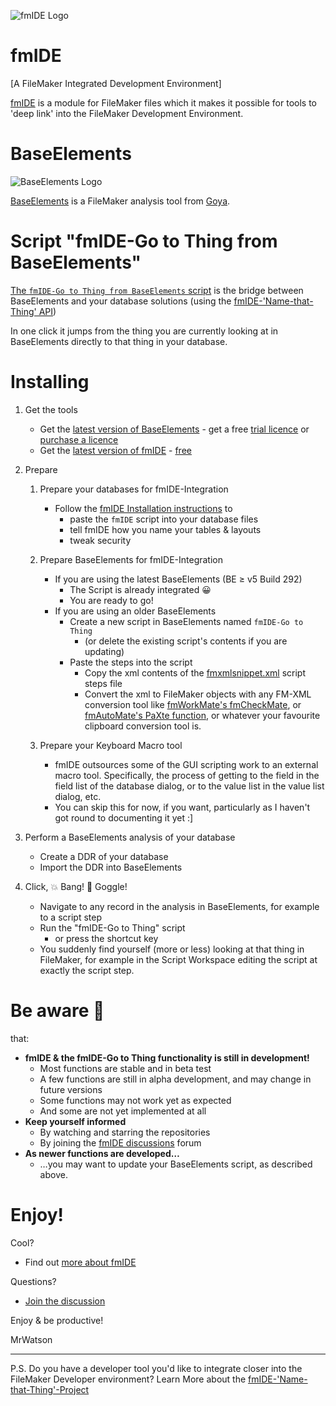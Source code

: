 ![fmIDE Logo](https://raw.githubusercontent.com/wiki/fmIDE/fmIDE/images/fmide.png)
# fmIDE
[A FileMaker Integrated Development Environment]

[fmIDE](https://github.com/fmIDE/fmIDE) is a module for FileMaker files which it makes it possible for tools to 'deep link' into the FileMaker Development Environment.

# BaseElements

![BaseElements Logo](https://baseelements.com/wp-content/uploads/2016/05/logo_BaseElements.png)

[BaseElements](http://www.fm-crosscheck.com) is a FileMaker analysis tool from [Goya](https://goya.com.au/).

# Script "fmIDE-Go to Thing from BaseElements"

[The `fmIDE-Go to Thing from BaseElements` script](Script-fmIDE-Go-to-Thing-from-BaseElements.txt) is the bridge between BaseElements and your database solutions (using the [fmIDE-'Name-that-Thing' API](https://github.com/fmIDE/fmIDE/wiki/fmIDE-'Name-that-Thing'-API))

In one click it jumps from the thing you are currently looking at in BaseElements directly to that thing in your database.

# Installing

1. Get the tools
   - Get the [latest version of BaseElements](https://baseelements.com/downloads/) - get a free [trial licence](https://baseelements.com/free-trial/) or [purchase a licence](https://baseelements.com/buy-now/)
   - Get the [latest version of fmIDE](https://github.com/fmIDE/fmIDE/releases) - [free](http://fmworkmate.com/donate)

2. Prepare 
   1. Prepare your databases for fmIDE-Integration
      - Follow the [fmIDE Installation instructions](https://github.com/fmIDE/fmIDE/wiki/Home#installing-fmide) to
        - paste the `fmIDE` script into your database files
        - tell fmIDE how you name your tables & layouts
        - tweak security
     

   2. Prepare BaseElements for fmIDE-Integration
      - If you are using the latest BaseElements (BE ≥ v5 Build 292)
        - The Script is already integrated 😀
        - You are ready to go!
      - If you are using an older BaseElements
        - Create a new script in BaseElements named `fmIDE-Go to Thing`
          - (or  delete the existing script's contents if you are updating)
        - Paste the steps into the script
          - Copy the xml contents of the [fmxmlsnippet.xml](fmxmlsnippet.xml) script steps file
          - Convert the xml to FileMaker objects with any FM-XML conversion tool like [fmWorkMate's fmCheckMate](https://github.com/mrwatson-de/fmWorkMate/releases/latest), or [fmAutoMate's PaXte function](https://github.com/mrwatson-de/fmAutoMate/releases/latest), or whatever your favourite clipboard conversion tool is.

   3. Prepare your Keyboard Macro tool
      - fmIDE outsources some of the GUI scripting work to an external macro tool. Specifically, the process of getting to the field in the field list of the database dialog, or to the value list in the value list dialog, etc.
      - You can skip this for now, if you want, particularly as I haven't got round to documenting it yet :]

3. Perform a BaseElements analysis of your database
   - Create a DDR of your database
   - Import the DDR into BaseElements

4. Click, 💥 Bang! 👀 Goggle!
   - Navigate to any record in the analysis in BaseElements, for example to a script step
   - Run the "fmIDE-Go to Thing" script
     - or press the shortcut key
   - You suddenly find yourself (more or less) looking at that thing in FileMaker, for example in the Script Workspace editing the script at exactly the script step.

# Be aware 👀

that:

- **fmIDE & the fmIDE-Go to Thing functionality is still in development!**
  - Most functions are stable and in beta test
  - A few functions are still in alpha development, and may change in future versions
  - Some functions may not work yet as expected
  - And some are not yet implemented at all
- **Keep yourself informed**
  - By watching and starring the repositories
  - By joining the [fmIDE discussions](https://github.com/fmIDE/fmIDE/discussions) forum
- **As newer functions are developed…**
  - …you may want to update your BaseElements script, as described above.




# Enjoy!

Cool?
- Find out [more about fmIDE](https://github.com/fmIDE/fmIDE/wiki)

Questions?
- [Join the discussion](https://github.com/fmIDE/fmIDE/discussions)


Enjoy & be productive!

MrWatson

---

P.S. Do you have a developer tool you'd like to integrate closer into the FileMaker Developer environment? Learn More about the [fmIDE-'Name-that-Thing'-Project](https://github.com/fmIDE/fmIDE/wiki/fmIDE-'Name-that-Thing'-Project)
